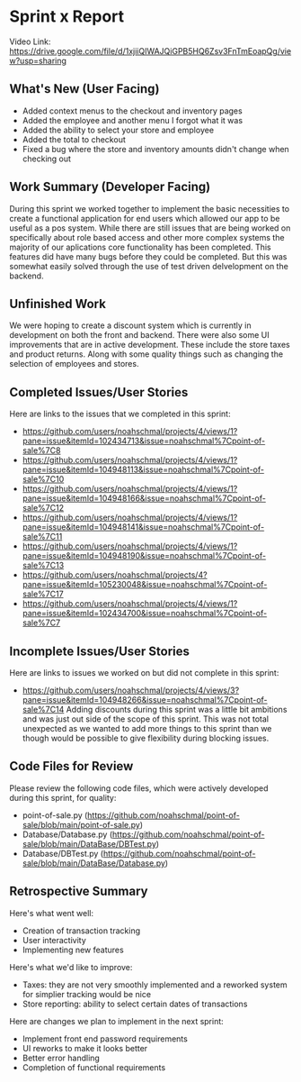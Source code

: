 # Sprint x Report 
Video Link: https://drive.google.com/file/d/1xjiiQIWAJQiGPB5HQ6Zsv3FnTmEoapQg/view?usp=sharing
## What's New (User Facing)
 * Added context menus to the checkout and inventory pages
 * Added the employee and another menu I forgot what it was
 * Added the ability to select your store and employee
 * Added the total to checkout
 * Fixed a bug where the store and inventory amounts didn't change when checking out

## Work Summary (Developer Facing)
During this sprint we worked together to implement the basic necessities to create a functional application for end users which allowed our app to be 
useful as a pos system. While there are still issues that are being worked on specifically about role based access and other more complex systems the 
majority of our aplications core functionality has been completed. This features did have many bugs before they could be completed. But this was somewhat
easily solved through the use of test driven delvelopment on the backend. 

## Unfinished Work
We were hoping to create a discount system which is currently in development on both the front and backend. There were also some UI improvements that are in
active development. These include the store taxes and product returns. Along with some quality things such as changing the selection of employees and stores.

## Completed Issues/User Stories
Here are links to the issues that we completed in this sprint:
 * https://github.com/users/noahschmal/projects/4/views/1?pane=issue&itemId=102434713&issue=noahschmal%7Cpoint-of-sale%7C8
 * https://github.com/users/noahschmal/projects/4/views/1?pane=issue&itemId=104948113&issue=noahschmal%7Cpoint-of-sale%7C10
 * https://github.com/users/noahschmal/projects/4/views/1?pane=issue&itemId=104948166&issue=noahschmal%7Cpoint-of-sale%7C12
 * https://github.com/users/noahschmal/projects/4/views/1?pane=issue&itemId=104948141&issue=noahschmal%7Cpoint-of-sale%7C11
 * https://github.com/users/noahschmal/projects/4/views/1?pane=issue&itemId=104948190&issue=noahschmal%7Cpoint-of-sale%7C13
 * https://github.com/users/noahschmal/projects/4?pane=issue&itemId=105230048&issue=noahschmal%7Cpoint-of-sale%7C17
 * https://github.com/users/noahschmal/projects/4/views/1?pane=issue&itemId=102434700&issue=noahschmal%7Cpoint-of-sale%7C7

 ## Incomplete Issues/User Stories
 Here are links to issues we worked on but did not complete in this sprint:
 * https://github.com/users/noahschmal/projects/4/views/3?pane=issue&itemId=104948266&issue=noahschmal%7Cpoint-of-sale%7C14 
 	Adding discounts during this sprint was a little bit ambitions and was just out side of the scope of this sprint. This was not total unexpected
	as we wanted to add more things to this sprint than we though would be possible to give flexibility during blocking issues.

## Code Files for Review
Please review the following code files, which were actively developed during this sprint, for quality:
 * point-of-sale.py (https://github.com/noahschmal/point-of-sale/blob/main/point-of-sale.py)
 * Database/Database.py (https://github.com/noahschmal/point-of-sale/blob/main/DataBase/DBTest.py)
 * Database/DBTest.py (https://github.com/noahschmal/point-of-sale/blob/main/DataBase/Database.py)
 
## Retrospective Summary
Here's what went well:
  * Creation of transaction tracking
  * User interactivity
  * Implementing new features
 
Here's what we'd like to improve:
   * Taxes: they are not very smoothly implemented and a reworked system for simplier tracking would be nice
   * Store reporting: ability to select certain dates of transactions

  
Here are changes we plan to implement in the next sprint:
   * Implement front end password requirements
   * UI reworks to make it looks better
   * Better error handling
   * Completion of functional requirements
